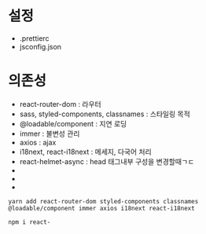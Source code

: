 # 설정

- .prettierc
- jsconfig.json

# 의존성

- react-router-dom : 라우터
- sass, styled-components, classnames : 스타일링 목적
- @loadable/component : 지연 로딩
- immer : 불변성 관리 
- axios : ajax
- i18next, react-i18next :  메세지, 다국어 처리
- react-helmet-async : head 태그내부 구성을 변경할때ㄱㄷ
- 
- 
- 

```
yarn add react-router-dom styled-components classnames @loadable/component immer axios i18next react-i18next
```
```
npm i react-
```